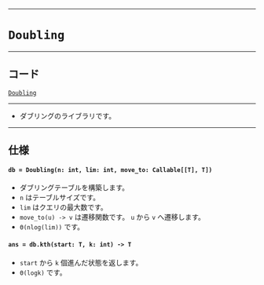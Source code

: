 _____

# `Doubling`

_____

## コード

[`Doubling`](https://github.com/titanium-22/Library_py/blob/main/Algorithm/Doubling.py)
<!-- code=https://github.com/titanium-22/Library_py/blob/main/Algorithm\Doubling.py -->

_____


- ダブリングのライブラリです。

_____

## 仕様

#### `db = Doubling(n: int, lim: int, move_to: Callable[[T], T])`
- ダブリングテーブルを構築します。
- `n` はテーブルサイズです。
- `lim` はクエリの最大数です。
- `move_to(u) -> v` は遷移関数です。 `u` から `v` へ遷移します。
- `Θ(nlog(lim))` です。

#### `ans = db.kth(start: T, k: int) -> T`
- `start` から `k` 個進んだ状態を返します。
- `Θ(logk)` です。

